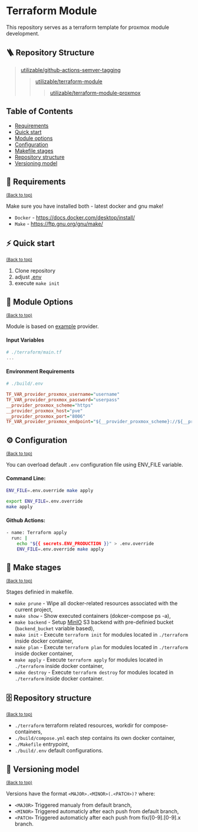 Terraform Module
============
This repository serves as a terraform template for proxmox module development.

## 🪜 Repository Structure
> [utilizable/github-actions-semver-tagging](https://github.com/utilizable/github-actions-semver-tagging)
>> [utilizable/terraform-module](https://github.com/utilizable/terraform-module)
>>> [utilizable/terraform-module-proxmox](https://github.com/utilizable/terraform-module-proxmox)

## Table of Contents
- [Requirements](#-requirements)
- [Quick start](#%EF%B8%8F-quick-start)
- [Module options](#-module-options)
- [Configuration](#%EF%B8%8F-configuration)
- [Makefile stages](#-make-stages)
- [Repository structure](#-repository-structure-1)
- [Versioning model](#-versioning-model)

## 🧰 Requirements
<sup>[(Back to top)](#table-of-contents)</sup>

Make sure you have installed both - latest docker and gnu make!

  - `Docker` - https://docs.docker.com/desktop/install/
  - `Make` - https://ftp.gnu.org/gnu/make/

## ⚡️ Quick start
<sup>[(Back to top)](#table-of-contents)</sup>

  1. Clone repository
  2. adjust [.env](./build/.env)
  3. execute `make init`

## 📔 Module Options
<sup>[(Back to top)](#table-of-contents)</sup>

Module is based on [example](https://registry.terraform.io/providers/) provider.

#### Input Variables
```tf
# ./terraform/main.tf
...
```
#### Environment Requirements
```ini
# ./build/.env

TF_VAR_provider_proxmox_username="username"
TF_VAR_provider_proxmox_password="userpass"
__provider_proxmox_scheme="https"
__provider_proxmox_host="pve"
__provider_proxmox_port="8006"
TF_VAR_provider_proxmox_endpoint="${__provider_proxmox_scheme}://${__provider_proxmox_host}:${__provider_proxmox_port}"
```
## ⚙️ Configuration
<sup>[(Back to top)](#table-of-contents)</sup>

You can overload default `.env` configuration file using ENV_FILE variable. 

#### Command Line:
```sh
ENV_FILE=.env.override make apply
```
```sh
export ENV_FILE=.env.override
make apply
```
#### Github Actions:
```sh
- name: Terraform apply
  run: |
    echo "${{ secrets.ENV_PRODUCTION }}" > .env.override
    ENV_FILE=.env.override make apply
```

## 📒 Make stages
<sup>[(Back to top)](#table-of-contents)</sup>

Stages definied in makefile.

- `make prune` - Wipe all docker-related resources associated with the current project,
- `make show` - Show executed containers (dokcer-compose ps -a),
- `make backend` - Setup [MinIO](https://min.io/) S3 backend with pre-definied bucket (`backend_bucket` variable based),
- `make init` - Execute `terraform init` for modules located in `./terraform` inside docker container,
- `make plan` - Execute `terraform plan` for modules located in `./terraform` inside docker container,
- `make apply` - Execute `terraform apply` for modules located in `./terraform` inside docker container,
- `make destroy` - Execute `terraform destroy` for modules located in `./terraform` inside docker container.

## 🗄 Repository structure
<sup>[(Back to top)](#table-of-contents)</sup>

- `./terraform` terraform related resources, workdir for compose-containers,
- `./build/compose.yml` each step contains its own docker container,
- `./Makefile` entrypoint,
- `./build/.env` default configurations.

## 🔖 Versioning model
<sup>[(Back to top)](#table-of-contents)</sup>

Versions have the format `<MAJOR>.<MINOR>(.<PATCH>)?` where:

- `<MAJOR>` Triggered manualy from default branch,
- `<MINOR>` Triggered automaticly after each push from default branch,
- `<PATCH>` Triggered automaticly after each push from fix/[0-9].[0-9].x branch.
